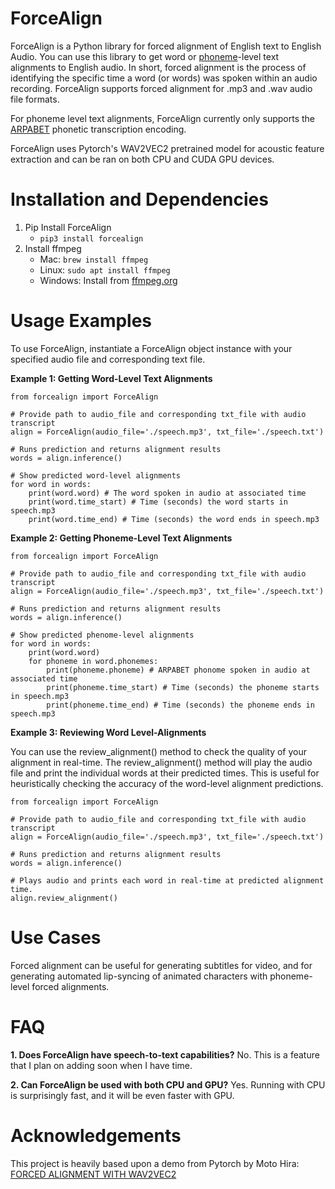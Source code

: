 # ForceAlign 
ForceAlign is a Python library for forced alignment of English text to English Audio. You can use this library to get word or [phoneme](https://en.wikipedia.org/wiki/Phoneme)-level text alignments to English audio. In short, forced alignment is the process of identifying the specific time a word (or words) was spoken within an audio recording. ForceAlign supports forced alignment for .mp3 and .wav audio file formats.

For phoneme level text alignments, ForceAlign currently only supports the [ARPABET](https://en.wikipedia.org/wiki/ARPABET) phonetic transcription encoding. 

ForceAlign uses Pytorch's WAV2VEC2 pretrained model for acoustic feature extraction and can be ran on both CPU and CUDA GPU devices.

# Installation and Dependencies
1. Pip Install ForceAlign
	- `pip3 install forcealign`
2. Install ffmpeg
	- Mac: `brew install ffmpeg`
	- Linux: `sudo apt install ffmpeg`
	- Windows: Install from [ffmpeg.org](https://ffmpeg.org/download.html)

# Usage Examples
To use ForceAlign, instantiate a ForceAlign object instance with your specified audio file and corresponding text file. 

**Example 1: Getting Word-Level Text Alignments**
```
from forcealign import ForceAlign

# Provide path to audio_file and corresponding txt_file with audio transcript
align = ForceAlign(audio_file='./speech.mp3', txt_file='./speech.txt')

# Runs prediction and returns alignment results
words = align.inference() 

# Show predicted word-level alignments
for word in words:
	print(word.word) # The word spoken in audio at associated time
	print(word.time_start) # Time (seconds) the word starts in speech.mp3
	print(word.time_end) # Time (seconds) the word ends in speech.mp3

```

**Example 2: Getting Phoneme-Level Text Alignments**
```
from forcealign import ForceAlign

# Provide path to audio_file and corresponding txt_file with audio transcript
align = ForceAlign(audio_file='./speech.mp3', txt_file='./speech.txt')

# Runs prediction and returns alignment results
words = align.inference() 

# Show predicted phenome-level alignments
for word in words:
	print(word.word)
	for phoneme in word.phonemes:
		print(phoneme.phoneme) # ARPABET phonome spoken in audio at associated time
		print(phoneme.time_start) # Time (seconds) the phoneme starts in speech.mp3
		print(phoneme.time_end) # Time (seconds) the phoneme ends in speech.mp3

```

**Example 3: Reviewing Word Level-Alignments**

You can use the review_alignment() method to check the quality of your alignment in real-time. The review_alignment() method will play the audio file and print the individual words at their predicted times. This is useful for heuristically checking the accuracy of the word-level alignment predictions.
```
from forcealign import ForceAlign

# Provide path to audio_file and corresponding txt_file with audio transcript
align = ForceAlign(audio_file='./speech.mp3', txt_file='./speech.txt')

# Runs prediction and returns alignment results
words = align.inference() 

# Plays audio and prints each word in real-time at predicted alignment time.
align.review_alignment()

```

# Use Cases
Forced alignment can be useful for generating subtitles for video, and for generating automated lip-syncing of animated characters with phoneme-level forced alignments. 

# FAQ
**1. Does ForceAlign have speech-to-text capabilities?**
No. This is a feature that I plan on adding soon when I have time.

**2. Can ForceAlign be used with both CPU and GPU?**
Yes. Running with CPU is surprisingly fast, and it will be even faster with GPU. 

# Acknowledgements
This project is heavily based upon a demo from Pytorch by Moto Hira: [FORCED ALIGNMENT WITH WAV2VEC2](https://pytorch.org/audio/stable/tutorials/forced_alignment_tutorial.html)